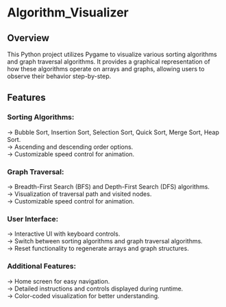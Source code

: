 # Algorithm_Visualizer

## Overview
This Python project utilizes Pygame to visualize various sorting algorithms and graph traversal algorithms. It provides a graphical representation of how these algorithms operate on arrays and graphs, allowing users to observe their behavior step-by-step.

## Features
### Sorting Algorithms:

  -> Bubble Sort, Insertion Sort, Selection Sort, Quick Sort, Merge Sort, Heap Sort.<br>
  -> Ascending and descending order options.<br>
  -> Customizable speed control for animation.<br>
### Graph Traversal:

  -> Breadth-First Search (BFS) and Depth-First Search (DFS) algorithms.<br>
  -> Visualization of traversal path and visited nodes.<br>
  -> Customizable speed control for animation.<br>
### User Interface:

  -> Interactive UI with keyboard controls.<br>
  -> Switch between sorting algorithms and graph traversal algorithms.<br>
  -> Reset functionality to regenerate arrays and graph structures.<br>
### Additional Features:

  -> Home screen for easy navigation.<br>
  -> Detailed instructions and controls displayed during runtime.<br>
  -> Color-coded visualization for better understanding.<br>
